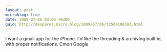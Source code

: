 ```yaml
---
layout: post
microblog: true
date: 2009-07-06 03:00 +0300
guid: http://desparoz.micro.blog/2009/07/06/t2504108593.html
---
```

I want a gmail app for the iPhone. I'd like the threading &amp; archiving built in, with proper notifications. Cmon Google
